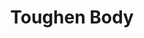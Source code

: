 ---
title: "Toughen Body"
canonical: "skill/toughen-body"
lists:
    - ancestral-loresheet
tier: 3
---